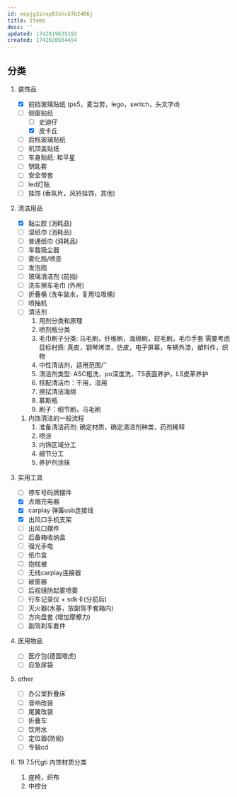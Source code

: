 ```yaml
---
id: eepjg3inxp83shcb7b2486j
title: Items
desc: ''
updated: 1742819635192
created: 1742620504454
---
```


## 分类

1. 装饰品
   - [x] 前挡玻璃贴纸 (ps5，麦当劳，lego，switch，头文字d)
   - [ ] 侧窗贴纸 
     - [ ] 史迪仔
     - [x] 皮卡丘
   - [ ] 后档玻璃贴纸
   - [ ] 机顶盖贴纸
   - [ ] 车身贴纸: 和平星
   - [ ] 钥匙套
   - [ ] 安全带套
   - [ ] led灯贴
   - [ ] 挂饰 (香氛片，风铃挂饰，其他)

2. 清洁用品
   - [x] 黏尘胶 (消耗品)
   - [ ] 湿纸巾 (消耗品)
   - [ ] 普通纸巾 (消耗品)
   - [ ] 车载吸尘器
   - [ ] 雾化瓶/喷壶
   - [ ] 发泡瓶
   - [ ] 玻璃清洁剂 (前挡)
   - [ ] 洗车擦车毛巾 (外用)
   - [ ] 折叠桶 (洗车装水，复用垃圾桶)
   - [ ]  喷抽机
   - [ ]  清洁剂
       1. 用剂分类和原理
       2. 喷剂瓶分类
       3. 毛巾刷子分类: 马毛刷，纤维刷，海绵刷，软毛刷，毛巾手套
    需要考虑目标材质: 真皮，钢琴烤漆，仿皮，电子屏幕，车辆外漆，塑料件，织物
       4. 中性清洁剂，适用范围广
       5. 清洁剂类型: ASC粗洗，po深度洗，TS表面养护，LS皮革养护
       6. 搭配清洁巾：干用，湿用
       7. 擦拭清洁海绵
       8. 慕斯瓶
       9. 刷子：细节刷，马毛刷

    1. 内饰清洁的一般流程
        1. 准备清洁药剂: 确定材质，确定清洁剂种类，药剂稀释
        2. 喷涂
        3. 内饰区域分工
        4. 细节分工
        5. 养护剂涂抹


3. 实用工具
   - [ ] 停车号码牌摆件
   - [x] 点烟充电器
   - [x] carplay 弹簧usb连接线
   - [x] 出风口手机支架
   - [ ] 出风口摆件
   - [ ] 后备箱收纳盒
   - [ ] 强光手电
   - [ ] 纸巾盒
   - [ ] 抱枕被
   - [ ] 无线carplay连接器
   - [ ] 破窗器
   - [ ] 后视镜防起雾喷雾
   - [ ] 行车记录仪 + sdk卡(分前后)
   - [ ] 灭火器(水基，放副驾手套箱内)
   - [ ] 方向盘套 (增加摩檫力)
   - [ ] 副驾刹车套件

4. 医用物品
   - [ ] 医疗包(德国塔虎)
   - [ ] 应急尿袋

5. other
   - [ ] 办公室折叠床
   - [ ] 音响改装
   - [ ] 尾翼改装
   - [ ] 折叠车
   - [ ] 饮用水
   - [ ] 定位器(防偷)
   - [ ] 专辑cd

6. 19 7.5代gti 内饰材质分类
   1. 座椅，织布
   2. 中控台
